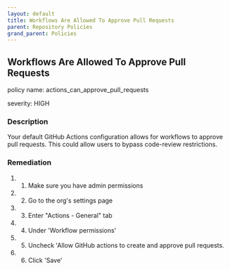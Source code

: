 ```yaml
---
layout: default
title: Workflows Are Allowed To Approve Pull Requests
parent: Repository Policies
grand_parent: Policies
---
```



## Workflows Are Allowed To Approve Pull Requests
policy name: actions_can_approve_pull_requests

severity: HIGH

### Description
Your default GitHub Actions configuration allows for workflows to approve pull requests. This could allow users to bypass code-review restrictions.


### Remediation
1. 1. Make sure you have admin permissions
2. 2. Go to the org's settings page
3. 3. Enter "Actions - General" tab
4. 4. Under 'Workflow permissions'
5. 5. Uncheck 'Allow GitHub actions to create and approve pull requests.
6. 6. Click 'Save'



